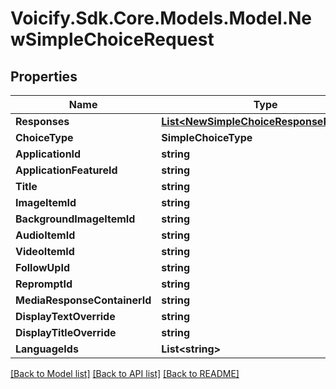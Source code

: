 # Voicify.Sdk.Core.Models.Model.NewSimpleChoiceRequest
## Properties

Name | Type | Description | Notes
------------ | ------------- | ------------- | -------------
**Responses** | [**List&lt;NewSimpleChoiceResponseRequest&gt;**](NewSimpleChoiceResponseRequest.md) |  | 
**ChoiceType** | **SimpleChoiceType** |  | 
**ApplicationId** | **string** |  | 
**ApplicationFeatureId** | **string** |  | 
**Title** | **string** |  | 
**ImageItemId** | **string** |  | [optional] 
**BackgroundImageItemId** | **string** |  | [optional] 
**AudioItemId** | **string** |  | [optional] 
**VideoItemId** | **string** |  | [optional] 
**FollowUpId** | **string** |  | [optional] 
**RepromptId** | **string** |  | [optional] 
**MediaResponseContainerId** | **string** |  | [optional] 
**DisplayTextOverride** | **string** |  | [optional] 
**DisplayTitleOverride** | **string** |  | [optional] 
**LanguageIds** | **List&lt;string&gt;** |  | [optional] 

[[Back to Model list]](../README.md#documentation-for-models) [[Back to API list]](../README.md#documentation-for-api-endpoints) [[Back to README]](../README.md)

